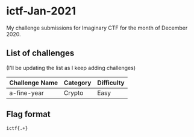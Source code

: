 # ictf-Jan-2021

My challenge submissions for Imaginary CTF for the month of December 2020.


## List of challenges

(I'll be updating the list as I keep adding challenges)

| Challenge Name | Category | Difficulty |
|----------------|----------|------------|
| a-fine-year | Crypto | Easy |

## Flag format

`ictf{.+}`
